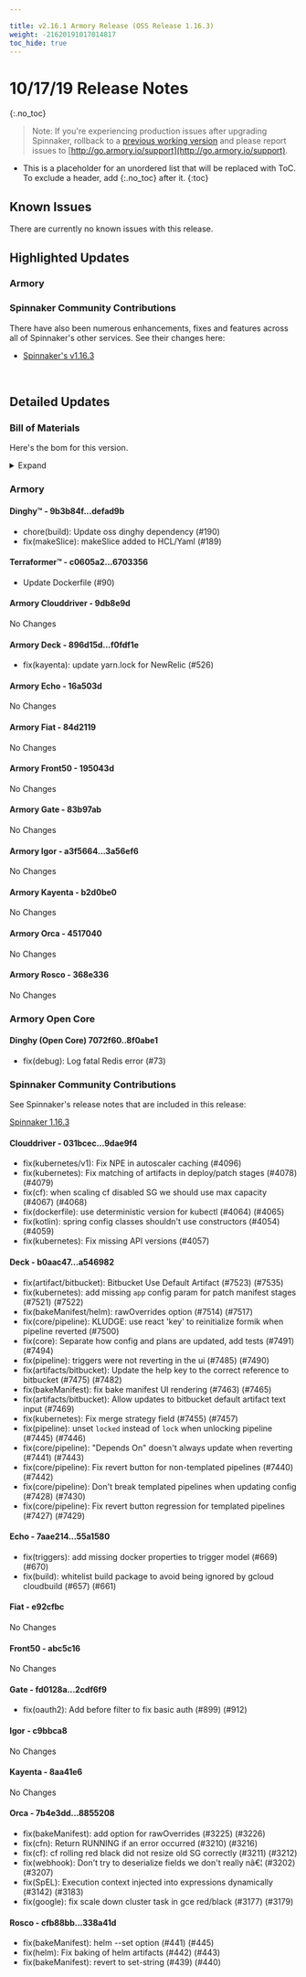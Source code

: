```yaml
---

title: v2.16.1 Armory Release (OSS Release 1.16.3)
weight: -21620191017014817
toc_hide: true
---
```


# 10/17/19 Release Notes
{:.no_toc}

> Note: If you're experiencing production issues after upgrading Spinnaker, rollback to a [previous working version](http://docs.armory.io/admin-guides/troubleshooting/#i-upgraded-spinnaker-and-it-is-no-longer-responding-how-do-i-rollback) and please report issues to [http://go.armory.io/support](http://go.armory.io/support).

* This is a placeholder for an unordered list that will be replaced with ToC. To exclude a header, add {:.no_toc} after it.
{:toc}


## Known Issues
There are currently no known issues with this release.

## Highlighted Updates
### Armory

###  Spinnaker Community Contributions
There have also been numerous enhancements, fixes and features across all of Spinnaker's other services. See their changes here:  
* [Spinnaker's v1.16.3](https://www.spinnaker.io/community/releases/versions/1-16-3-changelog)  

<br>

## Detailed Updates


### Bill of Materials
Here's the bom for this version.
<details><summary>Expand</summary>
<pre class="highlight">
<code>version: 2.16.1-rc833
timestamp: "2019-10-17 00:53:59"
services:
  clouddriver:
    version: 6.3.2-9db8e9d-9dae9f4-rc11
  deck:
    version: 2.12.2-f0fdf1e-a546982-rc23
  dinghy:
    version: 0.0.4-defad9b-rc997
  echo:
    version: 2.8.1-16a503d-55a1580-rc9
  fiat:
    version: 1.7.0-84d2119-e92cfbc-rc4
  front50:
    version: 0.19.0-195043d-abc5c16-rc4
  gate:
    version: 1.12.1-83b97ab-2cdf6f9-rc8
  igor:
    version: 1.6.0-3a56ef6-c9bbca8-rc7
  kayenta:
    version: 0.11.0-b2d0be0-8aa41e6-rc5
  monitoring-daemon:
    version: 0.15.0-f626bb6-rc128
  monitoring-third-party:
    version: 0.15.0-f626bb6-rc128
  orca:
    version: 2.10.1-4517040-8855208-rc16
  rosco:
    version: 0.14.0-368e336-338a41d-rc8
  terraformer:
    version: 0.0.2-6703356-rc2
dependencies:
  redis:
    version: 2:2.8.4-2
artifactSources:
  dockerRegistry: docker.io/armory</code>
</pre>
</details>



### Armory
#### Dinghy&trade; - 9b3b84f...defad9b
 - chore(build): Update oss dinghy dependency (#190)
 - fix(makeSlice): makeSlice added to HCL/Yaml (#189)

#### Terraformer&trade; - c0605a2...6703356
 - Update Dockerfile (#90)

#### Armory Clouddriver  - 9db8e9d
No Changes

#### Armory Deck  - 896d15d...f0fdf1e
 - fix(kayenta): update yarn.lock for NewRelic (#526)

#### Armory Echo  - 16a503d
No Changes

#### Armory Fiat  - 84d2119
No Changes

#### Armory Front50  - 195043d
No Changes

#### Armory Gate  - 83b97ab
No Changes

#### Armory Igor  - a3f5664...3a56ef6
No Changes

#### Armory Kayenta  - b2d0be0
No Changes

#### Armory Orca  - 4517040
No Changes

#### Armory Rosco  - 368e336
No Changes

### Armory Open Core
#### Dinghy (Open Core) 7072f60..8f0abe1
 - fix(debug): Log fatal Redis error (#73)

###  Spinnaker Community Contributions
See Spinnaker's release notes that are included in this release: 

[Spinnaker 1.16.3](https://www.spinnaker.io/community/releases/versions/1-16-3-changelog#individual-service-changes)  

#### Clouddriver  - 031bcec...9dae9f4
 - fix(kubernetes/v1): Fix NPE in autoscaler caching (#4096)
 - fix(kubernetes): Fix matching of artifacts in deploy/patch stages (#4078) (#4079)
 - fix(cf): when scaling cf disabled SG we should use max capacity (#4067) (#4068)
 - fix(dockerfile): use deterministic version for kubectl (#4064) (#4065)
 - fix(kotlin): spring config classes shouldn't use constructors (#4054) (#4059)
 - fix(kubernetes): Fix missing API versions (#4057)

#### Deck  - b0aac47...a546982
 - fix(artifact/bitbucket): Bitbucket Use Default Artifact (#7523) (#7535)
 - fix(kubernetes): add missing `app` config param for patch manifest stages (#7521) (#7522)
 - fix(bakeManifest/helm): rawOverrides option (#7514) (#7517)
 - fix(core/pipeline): KLUDGE: use react 'key' to reinitialize formik when pipeline reverted (#7500)
 - fix(core): Separate how config and plans are updated, add tests (#7491) (#7494)
 - fix(pipeline): triggers were not reverting in the ui (#7485) (#7490)
 - fix(artifacts/bitbucket): Update the help key to the correct reference to bitbucket (#7475) (#7482)
 - fix(bakeManifest): fix bake manifest UI rendering (#7463) (#7465)
 - fix(artifacts/bitbucket): Allow updates to bitbucket default artifact text input (#7469)
 - fix(kubernetes): Fix merge strategy field (#7455) (#7457)
 - fix(pipeline): unset `locked` instead of `lock` when unlocking pipeline (#7445) (#7446)
 - fix(core/pipeline): "Depends On" doesn't always update when reverting (#7441) (#7443)
 - fix(core/pipeline): Fix revert button for non-templated pipelines (#7440) (#7442)
 - fix(core/pipeline): Don't break templated pipelines when updating config (#7428) (#7430)
 - fix(core/pipeline): Fix revert button regression for templated pipelines (#7427) (#7429)

#### Echo  - 7aae214...55a1580
 - fix(triggers): add missing docker properties to trigger model (#669) (#670)
 - fix(build): whitelist build package to avoid being ignored by gcloud cloudbuild (#657) (#661)

#### Fiat  - e92cfbc
No Changes

#### Front50  - abc5c16
No Changes

#### Gate  - fd0128a...2cdf6f9
 - fix(oauth2): Add before filter to fix basic auth (#899) (#912)

#### Igor  - c9bbca8
No Changes

#### Kayenta  - 8aa41e6
No Changes

#### Orca  - 7b4e3dd...8855208
 - fix(bakeManifest): add option for rawOverrides (#3225) (#3226)
 - fix(cfn): Return RUNNING if an error occurred (#3210) (#3216)
 - fix(cf): cf rolling red black did not resize old SG correctly (#3211) (#3212)
 - fix(webhook): Don't try to deserialize fields we don't really nâ€¦ (#3202) (#3207)
 - fix(SpEL): Execution context injected into expressions dynamically (#3142) (#3183)
 - fix(google): fix scale down cluster task in gce red/black (#3177) (#3179)

#### Rosco  - cfb88bb...338a41d
 - fix(bakeManifest): helm --set option (#441) (#445)
 - fix(helm): Fix baking of helm artifacts (#442) (#443)
 - fix(bakeManifest): revert to set-string (#439) (#440)
